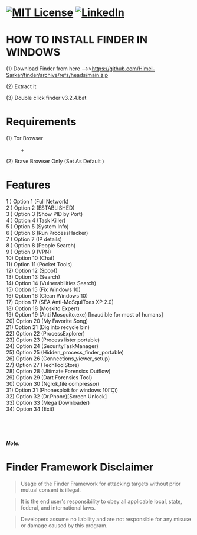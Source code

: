 <h1><a href="https://github.com/Himel-Sarkar/finder/blob/main/LICENSE"><img class="hoverZoomLink" src="https://camo.githubusercontent.com/111148992d0253f8d5e36b62087d48a9eabb1d7244b2b7316214f47d5c9a8781/68747470733a2f2f696d672e736869656c64732e696f2f6769746875622f6c6963656e73652f6f74686e65696c647265772f426573742d524541444d452d54656d706c6174652e7376673f7374796c653d666f722d7468652d6261646765" alt="MIT License" data-canonical-src="https://img.shields.io/github/license/othneildrew/Best-README-Template.svg?style=for-the-badge" /></a>&nbsp;<a href="https://www.linkedin.com/in/himel-sarkar-23245114a/" rel="nofollow"><img class="hoverZoomLink" src="https://camo.githubusercontent.com/1ffde4ea8d2869a62cdf80282516c524e1109befc83d6339aae7a55d94ff4ae5/68747470733a2f2f696d672e736869656c64732e696f2f62616467652f2d4c696e6b6564496e2d626c61636b2e7376673f7374796c653d666f722d7468652d6261646765266c6f676f3d6c696e6b6564696e26636f6c6f72423d353535" alt="LinkedIn" data-canonical-src="https://img.shields.io/badge/-LinkedIn-black.svg?style=for-the-badge&amp;logo=linkedin&amp;colorB=555" /></a></h1>
<h1>HOW TO INSTALL FINDER IN WINDOWS</h1>
<p>(1) Download Finder from here --&gt;&gt;<a href="https://github.com/Himel-Sarkar/finder/archive/refs/heads/main.zip">https://github.com/Himel-Sarkar/finder/archive/refs/heads/main.zip</a></p>
<p>(2) Extract it</p>
<p>(3) Double click finder v3.2.4.bat</p>
<h1>Requirements</h1>
<p>(1) Tor&nbsp;Browser&nbsp;</p>
<p>&nbsp; &nbsp; &nbsp; &nbsp; &nbsp; +</p>
<p>(2) Brave Browser Only (Set As Default )&nbsp;</p>
<h1><a id="user-content-features" class="anchor" href="https://github.com/Himel-Sarkar/finder/blob/main/README.md#features" aria-hidden="true"></a>Features</h1>
<p>1 ) Option 1 (Full Network)<br />2 ) Option 2 (ESTABLISHED)<br />3 ) Option 3 (Show PID by Port)<br />4 ) Option 4 (Task Killer)<br />5 ) Option 5 (System Info)<br />6 ) Option 6 (Run ProcessHacker)<br />7 ) Option 7 (IP details)<br />8 ) Option 8 (People Search)<br />9 ) Option 9 (VPN)<br />10) Option 10 (Chat)<br />11) Option 11 (Pocket Tools)<br />12) Option 12 (Spoof)<br />13) Option 13 (Search)<br />14) Option 14 (Vulnerabilities Search)<br />15) Option 15 (Fix Windows 10)<br />16) Option 16 (Clean Windows 10)<br />17) Option 17 (SEA Anti-MoSquIToes XP 2.0)<br />18) Option 18 (Moskito Expert)<br />19) Option 19 (Anti Mosquito.exe) [Inaudible for most of humans]<br />20) Option 20 (My Favorite Song)<br />21) Option 21 (Dig into recycle bin)<br />22) Option 22 (ProcessExplorer)<br />23) Option 23 (Process lister portable)<br />24) Option 24 (SecurityTaskManager)<br />25) Option 25 (Hidden_process_finder_portable)<br />26) Option 26 (Connections_viewer_setup)<br />27) Option 27 (TechToolStore)<br />28) Option 28 (Ultimate Forensics Outflow)<br />29) Option 29 (Dart Forensics Tool)<br />30) Option 30 (Ngrok,file compressor)<br />31) Option 31 (Phonesploit for windows 10&Gamma;&Ccedil;&iuml;)<br />32) Option 32 (Dr.Phone)[Screen Unlock]<br />33) Option 33 (Mega Downloader)<br />34) Option 34 (Exit)</p>
<p>&nbsp;</p>
<p>&nbsp;</p>
<p><strong><em>Note:</em></strong></p>
<h1><a id="user-content-finder-framework-disclaimer" class="anchor" href="https://github.com/Himel-Sarkar/finder/blob/main/README.md#finder-framework-disclaimer" aria-hidden="true"></a>Finder Framework Disclaimer</h1>
<blockquote>
<p>Usage of the Finder Framework for attacking targets without prior mutual consent is&nbsp;illegal.</p>
</blockquote>
<blockquote>
<p>It is the end user's responsibility to obey all applicable local, state, federal, and international laws.</p>
</blockquote>
<blockquote>
<p>Developers assume no liability and are not responsible for any misuse or damage caused by this program.</p>
</blockquote>
